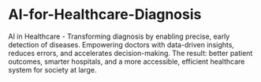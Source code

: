 # AI-for-Healthcare-Diagnosis
AI in Healthcare - Transforming diagnosis by enabling precise, early detection of diseases. Empowering doctors with data-driven insights, reduces errors, and accelerates decision-making. The result: better patient outcomes, smarter hospitals, and a more accessible, efficient healthcare system for society at large.
